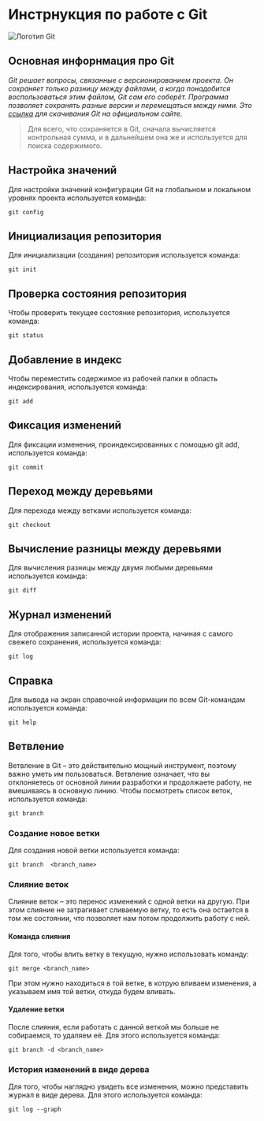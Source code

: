 # **Инстрнукция по работе с Git**

![Логотип Git](Git.png)

## Основная инфорнмация про Git

*Git решает вопросы, связанные с версионированием проекта. Он сохраняет только разницу между файлами, а когда понадобится воспользоваться этим файлом, Git сам его соберёт. Программа позволяет сохранять разные версии и перемещаться между ними. Это [ссылка](https://git-scm.com/) для скачивания Git на официальном сайте.*

>Для всего, что сохраняется в Git, сначала вычисляется контрольная сумма, и в дальнейшем она же и используется для поиска содержимого.

## Настройка значений

Для настройки значений конфигурации Git на глобальном и локальном уровнях проекта используется команда:

    git config

## Инициализация репозитория

Для инициализации (создания) репозитория используется команда:

    git init
## Проверка состояния репозитория

Чтобы проверить текущее состояние репозитория, используется команда:

    git status

## Добавление в индекс

Чтобы переместить содержимое из рабочей папки в область индексирования, используется команда:

    git add

## Фиксация изменений

Для фиксации изменения, проиндексированных с помощью git add, используется команда:

    git commit

## Переход между деревьями

Для перехода между ветками используется команда:

    git checkout

## Вычисление разницы между деревьями

Для вычисления разницы между двумя любыми деревьями используется команда:

    git diff

## Журнал изменений

Для отображения записанной истории  проекта, начиная с самого свежего сохранения, используется команда:

    git log

## Справка

Для вывода на экран справочной информации по всем Git-командам используется команда:

    git help

## Ветвление

Ветвление в Git – это действительно мощный инструмент, поэтому важно уметь им пользоваться. Ветвление означает, что вы отклоняетесь от основной линии разработки и продолжаете работу, не вмешиваясь в основную линию. Чтобы посмотреть список веток, используется команда:

    git branch

### Создание новое ветки

Для создания новой ветки используется команда:

    git branch  <branch_name>
    
### Слияние веток

Слияние веток – это перенос изменений с одной ветки на другую. При этом слияние не затрагивает сливаемую ветку, то есть она остается в том же состоянии, что позволяет нам потом продолжить работу с ней.

#### Команда слияния

Для того, чтобы влить ветку в текущую, нужно использовать команду:

    git merge <branch_name>

При этом нужно находиться в той ветке, в котрую вливаем изменения, а указываем имя той ветки, откуда будем вливать.

#### Удаление ветки

После слияния, если работать с данной веткой мы больше не собираемся, то удаляем её. Для  этого используется команда:

    git branch -d <branch_name>

### История изменений в виде дерева

Для того, чтобы наглядно увидеть все изменения, можно представить журнал в виде дерева. Для этого используется команда:

    git log --graph
